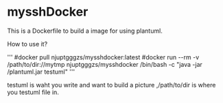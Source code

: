 # mysshDocker #

This is a Dockerfile to build a image for using plantuml.

How to use it?

'''
#docker pull njuptgggzs/mysshdocker:latest
#docker run --rm -v /path/to/dir://mytmp njuptgggzs/mysshdocker /bin/bash -c "java -jar /plantuml.jar testuml"
'''

testuml is waht you write and want to build a picture ,/path/to/dir is where you testuml file in.

